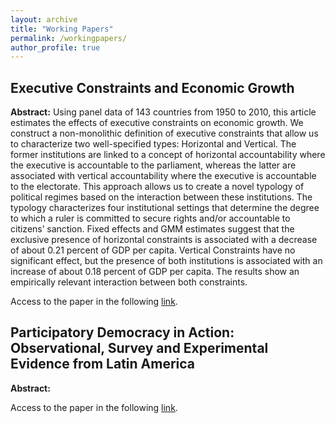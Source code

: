 ```yaml
---
layout: archive
title: "Working Papers"
permalink: /workingpapers/
author_profile: true
---
```


Executive Constraints and Economic Growth
---
**Abstract:** Using panel data of 143 countries from 1950 to 2010, this article estimates the effects of executive constraints on economic growth. We construct a non-monolithic definition of executive constraints that allow us to characterize two well-specified types: Horizontal and Vertical. The former institutions are linked to a concept of horizontal accountability where the executive is accountable to the parliament, whereas the latter are associated with vertical accountability where the executive is accountable to the electorate. This approach allows us to create a novel typology of political regimes based on the interaction between these institutions. The typology characterizes four institutional settings that determine the degree to which a ruler is committed to secure rights and/or accountable to citizens’ sanction. Fixed effects and GMM estimates suggest that the exclusive presence of horizontal constraints is associated with a decrease of about 0.21 percent of GDP per capita. Vertical Constraints have no significant effect, but the presence of both institutions is associated with an increase of about 0.18 percent of GDP per capita. The results show an empirically relevant interaction between both constraints.

Access to the paper in the following [link](http://ealvarezb.github.io/files/Executive_Constraints.pdf).


Participatory Democracy in Action: Observational, Survey and Experimental Evidence from Latin America
---
**Abstract:** 

Access to the paper in the following [link](http://ealvarezb.github.io/files/workingpaper2.pdf).
